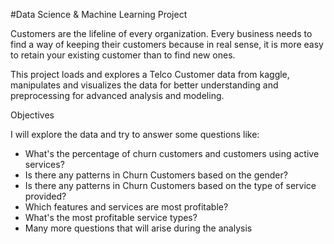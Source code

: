 #Data Science & Machine Learning Project

Customers are the lifeline of every organization. Every business needs to find a way of keeping their customers because in real sense, 
it is more easy to retain your existing customer than to find new ones.

This project loads and explores a Telco Customer data from kaggle, manipulates and visualizes the data for better understanding and preprocessing 
for advanced analysis and modeling. 


Objectives

I will explore the data and try to answer some questions like:

- What's the percentage of churn customers and customers using active services?
- Is there any patterns in Churn Customers based on the gender?
- Is there any patterns in Churn Customers based on the type of service provided?
- Which features and services are most profitable?
- What's the most profitable service types?
- Many more questions that will arise during the analysis 
